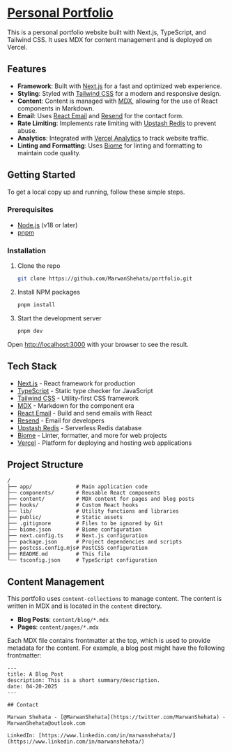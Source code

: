 # [Personal Portfolio](https://marwanshehata.vercel.app/)

This is a personal portfolio website built with Next.js, TypeScript, and Tailwind CSS. It uses MDX for content management and is deployed on Vercel.

## Features

-   **Framework**: Built with [Next.js](https://nextjs.org/) for a fast and optimized web experience.
-   **Styling**: Styled with [Tailwind CSS](https://tailwindcss.com/) for a modern and responsive design.
-   **Content**: Content is managed with [MDX](https://mdxjs.com/), allowing for the use of React components in Markdown.
-   **Email**: Uses [React Email](https://react.email/) and [Resend](https://resend.com/) for the contact form.
-   **Rate Limiting**: Implements rate limiting with [Upstash Redis](https://upstash.com/redis) to prevent abuse.
-   **Analytics**: Integrated with [Vercel Analytics](https://vercel.com/analytics) to track website traffic.
-   **Linting and Formatting**: Uses [Biome](https://biomejs.dev/) for linting and formatting to maintain code quality.

## Getting Started

To get a local copy up and running, follow these simple steps.

### Prerequisites

-   [Node.js](https://nodejs.org/en/) (v18 or later)
-   [pnpm](https://pnpm.io/)

### Installation

1.  Clone the repo
    ```sh
    git clone https://github.com/MarwanShehata/portfolio.git
    ```
2.  Install NPM packages
    ```sh
    pnpm install
    ```
3.  Start the development server
    ```sh
    pnpm dev
    ```

Open [http://localhost:3000](http://localhost:3000) with your browser to see the result.

## Tech Stack

-   [Next.js](https://nextjs.org/) - React framework for production
-   [TypeScript](https://www.typescriptlang.org/) - Static type checker for JavaScript
-   [Tailwind CSS](https://tailwindcss.com/) - Utility-first CSS framework
-   [MDX](https://mdxjs.com/) - Markdown for the component era
-   [React Email](https://react.email/) - Build and send emails with React
-   [Resend](https://resend.com/) - Email for developers
-   [Upstash Redis](https://upstash.com/redis) - Serverless Redis database
-   [Biome](https://biomejs.dev/) - Linter, formatter, and more for web projects
-   [Vercel](https://vercel.com/) - Platform for deploying and hosting web applications

## Project Structure

```
/
├── app/              # Main application code
├── components/       # Reusable React components
├── content/          # MDX content for pages and blog posts
├── hooks/            # Custom React hooks
├── lib/              # Utility functions and libraries
├── public/           # Static assets
├── .gitignore        # Files to be ignored by Git
├── biome.json        # Biome configuration
├── next.config.ts    # Next.js configuration
├── package.json      # Project dependencies and scripts
├── postcss.config.mjs# PostCSS configuration
├── README.md         # This file
└── tsconfig.json     # TypeScript configuration
```

## Content Management

This portfolio uses `content-collections` to manage content. The content is written in MDX and is located in the `content` directory.

-   **Blog Posts**: `content/blog/*.mdx`
-   **Pages**: `content/pages/*.mdx`

Each MDX file contains frontmatter at the top, which is used to provide metadata for the content. For example, a blog post might have the following frontmatter:

```mdx
---
title: A Blog Post
description: This is a short summary/description.
date: 04-20-2025
---

## Contact

Marwan Shehata - [@MarwanShehata](https://twitter.com/MarwanShehata) - MarwanShehata@outlook.com

LinkedIn: [https://www.linkedin.com/in/marwanshehata/](https://www.linkedin.com/in/marwanshehata/)